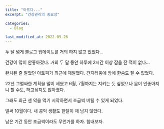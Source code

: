 ```yaml
---
title: "아프다..."
excerpt: "건강관리의 중요성"

categories:
  - Blog

last_modified_at: 2022-09-26
---
```


두 달 넘게 블로그 업데이트를 거의 하지 않고 있었다...

건강이 많이 안좋아졌다. 거의 두 달 동안 하루에 2시간 이상 잠을 잔 적이 없다...

완치된 줄 알았던 아토피가 최근에 재발했다. 간지러움에 밤에 한숨도 잘 수 없었다.

22년 그럴싸한 계획을 많이 세웠고 6월, 7월까지는 지키는 듯 싶었으나 몸이 안좋아지니 할 수도, 하고싶지도 않아졌다.

그래도 최근 센 약을 먹기 시작하면서 조금씩 버틸 수 있게 되었다.

벌써 10월이다. 내 공익 생활도 한달이 채 남지 않았다.

남은 기간 동안 조금씩이라도 무언가를 하자. 힘내보자.
